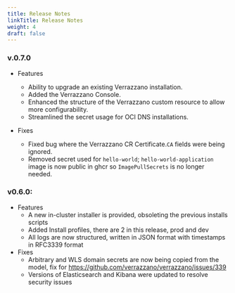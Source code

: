 ```yaml
---
title: Release Notes
linkTitle: Release Notes
weight: 4
draft: false
---
```


### v.0.7.0
- Features
    - Ability to upgrade an existing Verrazzano installation.
    - Added the Verrazzano Console.
    - Enhanced the structure of the Verrazzano custom resource to allow more configurability.
    - Streamlined the secret usage for OCI DNS installations.

- Fixes
    - Fixed bug where the Verrazzano CR Certificate.`CA` fields were being ignored.
    - Removed secret used for `hello-world`; `hello-world-application` image is now public in ghcr so `ImagePullSecrets` is no longer needed.

### v0.6.0:
- Features
    - A new in-cluster installer is provided, obsoleting the previous installs scripts
    - Added Install profiles, there are 2 in this release, prod and dev
    - All logs are now structured, written in JSON format with timestamps in RFC3339 format
- Fixes
    - Arbitrary and WLS domain secrets are now being copied from the model, fix for https://github.com/verrazzano/verrazzano/issues/339
    - Versions of Elasticsearch and Kibana were updated to resolve security issues

